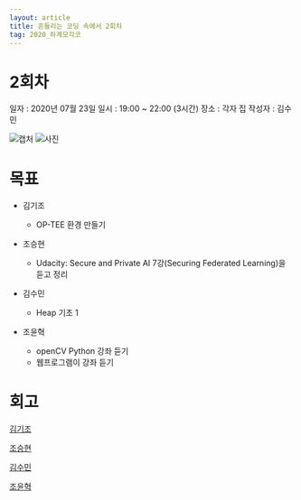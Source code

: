 ```yaml
---
layout: article
title: 흔들리는 코딩 속에서 2회차
tag: 2020_하계모각코
---
```


# 2회차
일자 : 2020년 07월 23일
일시 : 19:00 ~ 22:00 (3시간)
장소 : 각자 집
작성자 : 김수민

![캡처](/imgs/meet2-1.png)
![사진](/imgs/meet2-2.jpg)

# 목표

* 김기조
	* OP-TEE 환경 만들기

* 조승현
	* Udacity: Secure and Private AI 7강(Securing Federated Learning)을 듣고 정리

* 김수민
	* Heap 기초 1

* 조윤혁
	* openCV Python 강좌 듣기
	* 웹프로그램이 강좌 듣기

# 회고

[김기조](https://k2j507.github.io/2nd/)

[조승현](https://pmcsh04.github.io/2020%20%ED%95%98%EA%B3%84%20%EB%AA%A8%EA%B0%81%EC%BD%94/second-mgc/)

[김수민](https://tnatna0801.github.io/2020/07/23/soomin-second.html)

[조윤혁](https://joyunhyeok.github.io/JoWorld.github.io/blog/2%EC%9D%BC%EC%B0%A8-post/)
